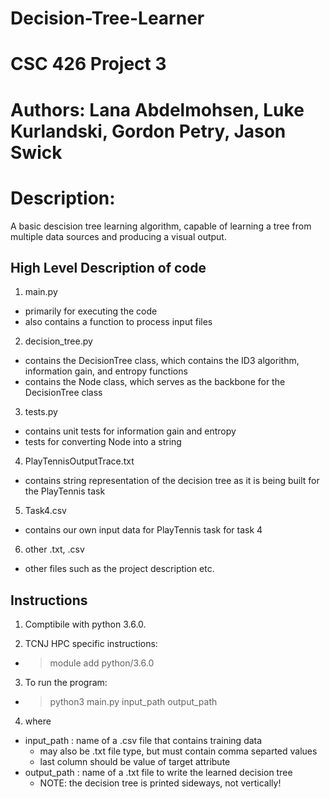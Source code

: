 # Decision-Tree-Learner
# CSC 426 Project 3
# Authors: Lana Abdelmohsen, Luke Kurlandski, Gordon Petry, Jason Swick
# Description: 
A basic descision tree learning algorithm, capable of learning a tree from multiple data sources and producing a visual output.

## High Level Description of code
1. main.py 
- primarily for executing the code
- also contains a function to process input files
2. decision_tree.py 
- contains the DecisionTree class, which contains the ID3 algorithm, information gain, and entropy functions
- contains the Node class, which serves as the backbone for the DecisionTree class
3. tests.py
- contains unit tests for information gain and entropy
- tests for converting Node into a string
4. PlayTennisOutputTrace.txt
- contains string representation of the decision tree as it is being built for the PlayTennis task
5. Task4.csv
- contains our own input data for PlayTennis task for task 4
6. other .txt, .csv
- other files such as the project description etc.

## Instructions
1. Comptibile with python 3.6.0. 

2. TCNJ HPC specific instructions:
- > module add python/3.6.0

3. To run the program:
- > python3 main.py input_path output_path

4. where
- input_path : name of a .csv file that contains training data 
  - may also be .txt file type, but must contain comma separted values
  - last column should be value of target attribute
- output_path : name of a .txt file to write the learned decision tree
  - NOTE: the decision tree is printed sideways, not vertically!
